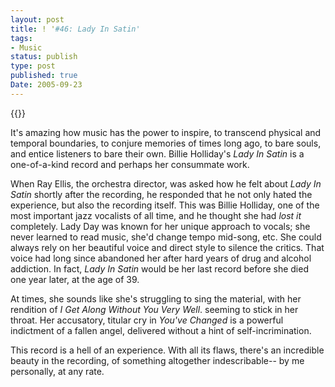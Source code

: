 ```yaml
---
layout: post
title: ! '#46: Lady In Satin'
tags:
- Music
status: publish
type: post
published: true
Date: 2005-09-23
---
```


{{<amzn asin=dx3XwZb title="Lady in Satin: Billie Holliday">}}

It's amazing how music has the power to inspire, to transcend physical and temporal boundaries, to conjure memories of times long ago, to bare souls, and entice listeners to bare their own. Billie Holliday's *Lady In Satin* is a one-of-a-kind record and perhaps her consummate work.

When Ray Ellis, the orchestra director, was asked how he felt about *Lady In Satin* shortly after the recording, he responded that he not only hated the experience, but also the recording itself. This was Billie Holliday, one of the most important jazz vocalists of all time, and he thought she had _lost it_ completely. Lady Day was known for her unique approach to vocals; she never learned to read music, she'd change tempo mid-song, etc. She could always rely on her beautiful voice and direct style to silence the critics. That voice had long since abandoned her after hard years of drug and alcohol addiction. In fact, *Lady In Satin* would be her last record before she died one year later, at the age of 39.

At times, she sounds like she's struggling to sing the material, with her rendition of _I Get Along Without You Very Well_. seeming to stick in her throat. Her accusatory, titular cry in _You've Changed_ is a powerful indictment of a fallen angel, delivered without a hint of self-incrimination.

This record is a hell of an experience.  With all its flaws, there's an incredible beauty in the recording, of something altogether indescribable-- by me personally, at any rate.
